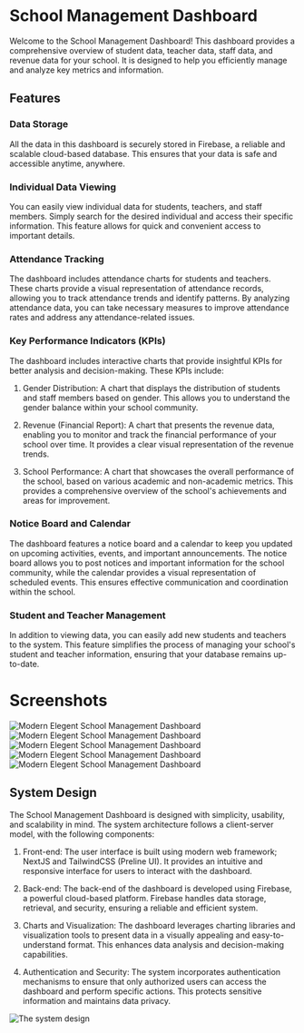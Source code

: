 # School Management Dashboard

Welcome to the School Management Dashboard! This dashboard provides a comprehensive overview of student data, teacher data, staff data, and revenue data for your school. It is designed to help you efficiently manage and analyze key metrics and information.

## Features

### Data Storage

All the data in this dashboard is securely stored in Firebase, a reliable and scalable cloud-based database. This ensures that your data is safe and accessible anytime, anywhere.

### Individual Data Viewing

You can easily view individual data for students, teachers, and staff members. Simply search for the desired individual and access their specific information. This feature allows for quick and convenient access to important details.

### Attendance Tracking

The dashboard includes attendance charts for students and teachers. These charts provide a visual representation of attendance records, allowing you to track attendance trends and identify patterns. By analyzing attendance data, you can take necessary measures to improve attendance rates and address any attendance-related issues.

### Key Performance Indicators (KPIs)

The dashboard includes interactive charts that provide insightful KPIs for better analysis and decision-making. These KPIs include:

1. Gender Distribution: A chart that displays the distribution of students and staff members based on gender. This allows you to understand the gender balance within your school community.

2. Revenue (Financial Report): A chart that presents the revenue data, enabling you to monitor and track the financial performance of your school over time. It provides a clear visual representation of the revenue trends.

3. School Performance: A chart that showcases the overall performance of the school, based on various academic and non-academic metrics. This provides a comprehensive overview of the school's achievements and areas for improvement.

### Notice Board and Calendar

The dashboard features a notice board and a calendar to keep you updated on upcoming activities, events, and important announcements. The notice board allows you to post notices and important information for the school community, while the calendar provides a visual representation of scheduled events. This ensures effective communication and coordination within the school.

### Student and Teacher Management

In addition to viewing data, you can easily add new students and teachers to the system. This feature simplifies the process of managing your school's student and teacher information, ensuring that your database remains up-to-date.


# Screenshots
![Modern Elegent School Management Dashboard](1.png)
![Modern Elegent School Management Dashboard](2.png)
![Modern Elegent School Management Dashboard](3.png)
![Modern Elegent School Management Dashboard](4.png)
![Modern Elegent School Management Dashboard](5.png)

## System Design

The School Management Dashboard is designed with simplicity, usability, and scalability in mind. The system architecture follows a client-server model, with the following components:

1. Front-end: The user interface is built using modern web framework; NextJS and TailwindCSS (Preline UI). It provides an intuitive and responsive interface for users to interact with the dashboard.



2. Back-end: The back-end of the dashboard is developed using Firebase, a powerful cloud-based platform. Firebase handles data storage, retrieval, and security, ensuring a reliable and efficient system.

3. Charts and Visualization: The dashboard leverages charting libraries and visualization tools to present data in a visually appealing and easy-to-understand format. This enhances data analysis and decision-making capabilities.

4. Authentication and Security: The system incorporates authentication mechanisms to ensure that only authorized users can access the dashboard and perform specific actions. This protects sensitive information and maintains data privacy.

![The system design](system-design.png)



